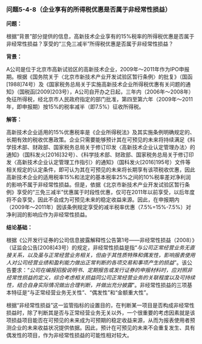 ### 问题5-4-8（企业享有的所得税优惠是否属于非经常性损益）

**问题：**

根据“背景”部分提供的信息，高新技术企业享有的15%税率的所得税优惠是否属于非经常性损益？享受的“三免三减半”所得税优惠是否属于非经常性损益？

**背景：**

A公司是位于北京市高新试验区的高新技术企业，2009年～2011年作为IPO申报期。根据《国务院关于〈北京市新技术产业开发试验区暂行条例〉的批复》（国函[1988]74号）及《国家税务总局关于实施高新技术企业所得税优惠有关问题的通知》（国税函[2009]203号），A公司自开办之日起，三年内（2006年～2008年）免征所得税，经北京市人民政府指定的部门批准，第四至第六年（2009年～2011年，即申报期）按15%的税率减半（即7.5%）征收所得税。

**解答：**

高新技术企业适用的15%优惠税率是《企业所得税法》及其实施条例明确规定的、长期有效的税收优惠政策。企业只需要能够预计其在可预见的未来将持续满足《科学技术部、财政部、国家税务总局关于修订印发〈高新技术企业认定管理办法〉的通知》（国科发火[2016]32号）、《科学技术部、财政部、国家税务总局关于修订印发〈高新技术企业认定管理工作指引〉的通知》（国科发火[2016]195号）文件等相关规定的认定条件，即可认为其在可预见的未来将长期享有该项税收优惠，因此高新技术企业的适用税率15%和法定的基本税率25%之间的10%税率差对净利润的影响不属于非经常性损益。但是，依据《北京市新技术产业开发试验区暂行条例》享受的“三免三减半”优惠属于时段性优惠，仅可在2011年以前享受，以后年度将不会享受，因此不会成为可预见未来的稳定收益来源。因此，在申报期内（2009年～2011年）因该条例规定享受的减半税率优惠（7.5%=15%-7.5%）对净利润的影响应作为非经常性损益。

**结论基础：**

根据《公开发行证券的公司信息披露解释性公告第1号——非经常性损益（2008）》（证监会公告[2008]43号）的规定，非经常性损益是指“*与公司正常经营业务无直接关系，以及虽与正常经营业务相关，但由于其性质特殊和偶发性，影响报表使用人对公司经营业绩和盈利能力做出正常判断的各项交易和事项产生的损益*”。该公告要求：“*公司在编报招股说明书、定期报告或发行证券的申报材料时，应对照非经常性损益的定义，综合考虑相关损益同公司正常经营业务的关联程度以及可持续性，结合自身实际情况做出合理判断，并做出充分披露*”。非经常性损益的三项基本特征是“与正常经营业务无关性”、“偶发性”和“金额重大性”。

根据“非经常性损益”这一监管指标的设置目的，在判断某一项目是否构成非经常性损益时，除了判断其是否与正常经营业务无关以外，一个很重要的考虑因素就是该项损益项目能否在可预见的未来成为可预期的稳定收益来源，从而为报表使用者预测企业的未来收益状况提供依据。因此，预计在可预见的未来不会重复发生、具有偶发性的项目，作为非经常性损益的可能性相对较大。